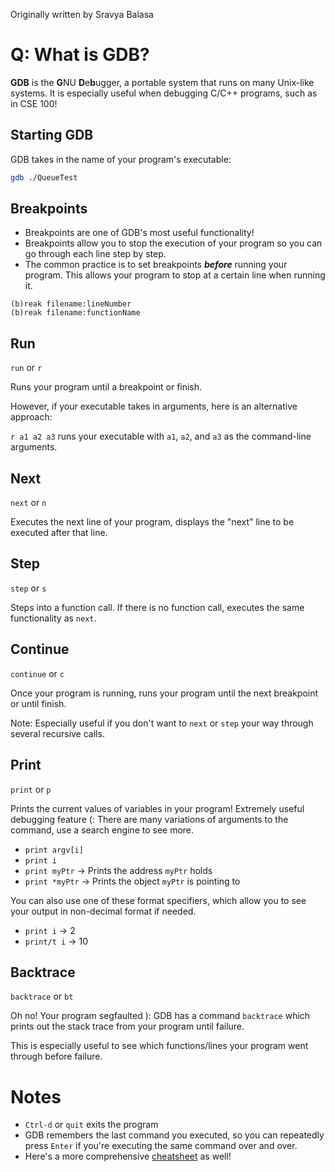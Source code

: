 Originally written by Sravya Balasa

# Q: What is GDB?
**GDB** is the **G**NU **D**e**b**ugger, a portable system that runs on many Unix-like systems. It is especially useful when debugging C/C++ programs, such as in CSE 100!

## Starting GDB
GDB takes in the name of your program's executable:

```bash
gdb ./QueueTest
```

## Breakpoints
* Breakpoints are one of GDB's most useful functionality!
* Breakpoints allow you to stop the execution of your program so you can go through each line step by step.
* The common practice is to set breakpoints ***before*** running your program. This allows your program to stop at a certain line when running it.

```
(b)reak filename:lineNumber
(b)reak filename:functionName
```

## Run
`run` or `r`

Runs your program until a breakpoint or finish.

However, if your executable takes in arguments, here is an alternative approach:

`r a1 a2 a3` runs your executable with `a1`, `a2`, and `a3` as the command-line arguments.

## Next
`next` or  `n`

Executes the next line of your program, displays the "next" line to be executed after that line.

## Step
`step` or  `s`

Steps into a function call. If there is no function call, executes the same functionality as `next`.

## Continue
`continue` or  `c`

Once your program is running, runs your program until the next breakpoint or until finish.

Note: Especially useful if you don't want to `next` or `step` your way through several recursive calls.

## Print
`print` or `p`

Prints the current values of variables in your program! Extremely useful debugging feature (: There are many variations of arguments to the command, use a search engine to see more.
* `print argv[i]`
* `print i`
* `print myPtr`	→ Prints the address `myPtr` holds
* `print *myPtr` → Prints the object `myPtr` is pointing to

You can also use one of these format specifiers, which allow you to see your output in non-decimal format if needed.
* `print i` → 2
* `print/t i` → 10

## Backtrace
`backtrace` or `bt`

Oh no! Your program segfaulted ): GDB has a command `backtrace` which prints out the stack trace from your program until failure.

This is especially useful to see which functions/lines your program went through before failure.

# Notes
* `Ctrl-d` or `quit` exits the program
* GDB remembers the last command you executed, so you can repeatedly press `Enter` if you're executing the same command over and over.
* Here's a more comprehensive [cheatsheet](https://darkdust.net/files/GDB%20Cheat%20Sheet.pdf) as well!
